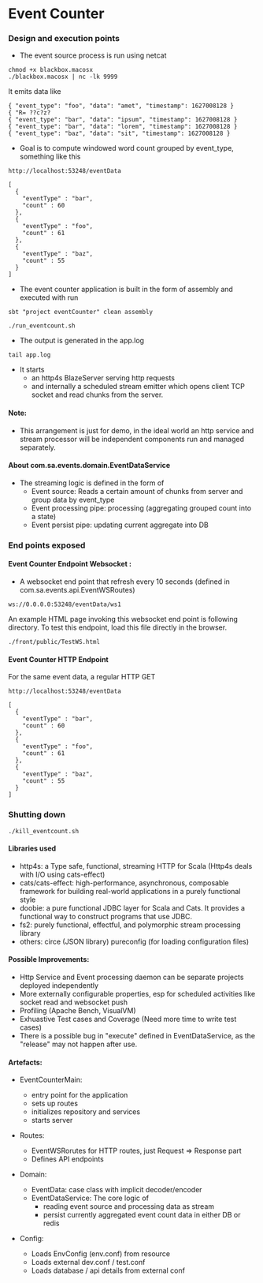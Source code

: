 # Event Counter
###

### Design and execution points

- The event source process is run using netcat
```
chmod +x blackbox.macosx
./blackbox.macosx | nc -lk 9999 
``` 

It emits data like

```
{ "event_type": "foo", "data": "amet", "timestamp": 1627008128 }
{ "R= ??c?z?
{ "event_type": "bar", "data": "ipsum", "timestamp": 1627008128 }
{ "event_type": "bar", "data": "lorem", "timestamp": 1627008128 }
{ "event_type": "baz", "data": "sit", "timestamp": 1627008128 }
```  

- Goal is to compute windowed word count grouped by event_type, something like this

```
http://localhost:53248/eventData

[
  {
    "eventType" : "bar",
    "count" : 60
  },
  {
    "eventType" : "foo",
    "count" : 61
  },
  {
    "eventType" : "baz",
    "count" : 55
  }
]
```

- The event counter application is built in the form of assembly and executed with run
```
sbt "project eventCounter" clean assembly

./run_eventcount.sh
```
- The output is generated in the app.log
```
tail app.log
```
- It starts 
  * an http4s BlazeServer serving http requests 
  * and internally a scheduled stream emitter which opens client TCP socket and read chunks from the server.

#### Note:
- This arrangement is just for demo, in the ideal world an http service and stream processor will be independent components run and managed separately. 

#### About com.sa.events.domain.EventDataService
- The streaming logic is defined in the form of 
  * Event source: Reads a certain amount of chunks from server and group data by event_type
  * Event processing pipe: processing (aggregating grouped count into a state)
  * Event persist pipe: updating current aggregate into DB 
  
### End points exposed ###
#### Event Counter Endpoint Websocket :

- A websocket end point that refresh every 10 seconds (defined in com.sa.events.api.EventWSRoutes)

```
ws://0.0.0.0:53248/eventData/ws1
```
An example HTML page invoking this websocket end point is following directory.
To test this endpoint, load this file directly in the browser.
```
./front/public/TestWS.html
```
#### Event Counter HTTP Endpoint 
For the same event data, a regular HTTP GET
```
http://localhost:53248/eventData

[
  {
    "eventType" : "bar",
    "count" : 60
  },
  {
    "eventType" : "foo",
    "count" : 61
  },
  {
    "eventType" : "baz",
    "count" : 55
  }
]
```
### Shutting down
```
./kill_eventcount.sh
```

#### Libraries used
* http4s: a Type safe, functional, streaming HTTP for Scala (Http4s deals with I/O using cats-effect)
* cats/cats-effect: high-performance, asynchronous, composable framework for building real-world applications in a purely functional style
* doobie: a pure functional JDBC layer for Scala and Cats. It provides a functional way to construct programs that use JDBC.
* fs2: purely functional, effectful, and polymorphic stream processing library
* others: circe (JSON library) pureconfig (for loading configuration files)

#### Possible Improvements:

* Http Service and Event processing daemon can be separate projects deployed independently
* More externally configurable properties, esp for scheduled activities like socket read and websocket push
* Profiling (Apache Bench, VisualVM)
* Exhuastive Test cases and Coverage (Need more time to write test cases)
* There is a possible bug in "execute" defined in EventDataService, as the "release" may not happen after use. 

#### Artefacts:
- EventCounterMain: 
    - entry point for the application
    - sets up routes
    - initializes repository and services
    - starts server
    
- Routes: 
    - EventWSRorutes for HTTP routes, just Request => Response part
    - Defines API endpoints
         
- Domain: 
    - EventData: case class with implicit decoder/encoder
    - EventDataService: The core logic of 
      * reading event source and processing data as stream
      * persist currently aggregated event count data in either DB or redis
        
- Config: 
    - Loads EnvConfig (env.conf) from resource 
    - Loads external dev.conf / test.conf 
    - Loads database / api details from external conf

